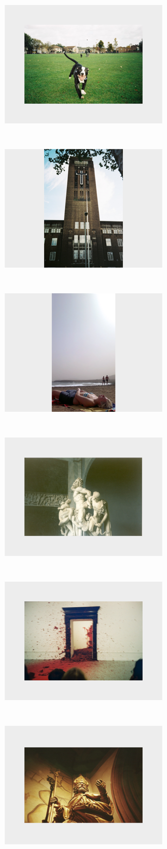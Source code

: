 <br>
<br>
<br>

[<img src="site/images/dog.jpg">](http://gto76.github.io/photos/site/dog.html)

<br>
<br>
<br>

[<img src="site/images/tower.jpg">](http://gto76.github.io/photos/site/tower.html)

<br>
<br>
<br>

[<img src="site/images/beach6.png">](http://gto76.github.io/photos/site/beach6.html)

<br>
<br>
<br>

[<img src="site/images/group3.png">](http://gto76.github.io/photos/site/group3.html)

<br>
<br>
<br>

[<img src="site/images/anish3.png">](http://gto76.github.io/photos/site/anish3.html)

<br>
<br>
<br>

[<img src="site/images/pope.jpg">](http://gto76.github.io/photos/site/pope.html)

<br>
<br>
<br>


